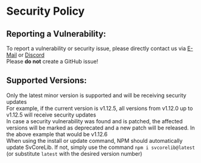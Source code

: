 # Security Policy

## Reporting a Vulnerability:
To report a vulnerability or security issue, please directly contact us via [E-Mail](mailto:%63%6F%6E%74%61%63%74%40%73%76%34%34%33%2E%6E%65%74?subject=SvCoreLib%20security%20issue) or [Discord](https://dc.sv443.net/)  
Please **do not** create a GitHub issue!

## Supported Versions:
Only the latest minor version is supported and will be receiving security updates  
For example, if the current version is v1.12.5, all versions from v1.12.0 up to v1.12.5 will receive security updates  
In case a security vulnerability was found and is patched, the affected versions will be marked as deprecated and a new patch will be released. In the above example that would be v1.12.6  
When using the install or update command, NPM should automatically update SvCoreLib. If not, simply use the command `npm i svcorelib@latest` (or substitute `latest` with the desired version number)

